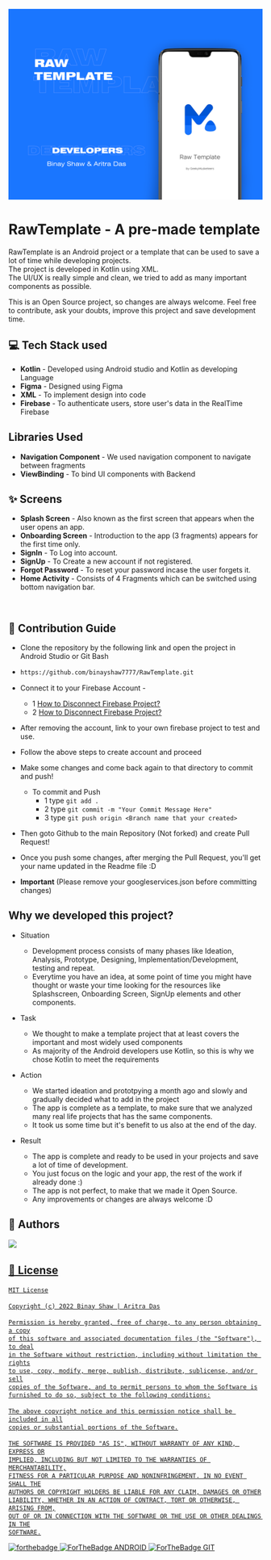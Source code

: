 ![Banner_final](images/RawTemplate.png)

# RawTemplate - A pre-made template
RawTemplate is an Android project or a template that can be used to save a lot of time while developing projects.<br/>
The project is developed in Kotlin using XML.<br/>
The UI/UX is really simple and clean, we tried to add as many important components as possible.<br/>

This is an Open Source project, so changes are always welcome. Feel free to contribute, ask your doubts, improve this project and save development time.




## 💻 Tech Stack used 
- **Kotlin** - Developed using Android studio and Kotlin as developing Language
- **Figma** - Designed using Figma
- **XML** - To implement design into code
- **Firebase** - To authenticate users, store user's data in the RealTime Firebase

## Libraries Used
- **Navigation Component** - We used navigation component to navigate between fragments
- **ViewBinding** - To bind UI components with Backend

## ✨ Screens
- **Splash Screen** - Also known as the first screen that appears when the user opens an app.
- **Onboarding Screen** - Introduction to the app (3 fragments) appears for the first time only.
- **SignIn** - To Log into account.
- **SignUp** - To Create a new account if not registered.
- **Forgot Password** - To reset your password incase the user forgets it.
- **Home Activity** - Consists of 4 Fragments which can be switched using bottom navigation bar.
<br/>

## 🍴 Contribution Guide
- Clone the repository by the following link and open the project in Android Studio or Git Bash
- ```bash
  https://github.com/binayshaw7777/RawTemplate.git
- Connect it to your Firebase Account -
  - 1 [How to Disconnect Firebase Project?](https://stackoverflow.com/questions/38120862/remove-firebase-analytics-from-android-app-completely)
  - 2 [How to Disconnect Firebase Project?](https://stackoverflow.com/questions/51549554/how-to-completely-disconnect-an-android-app-from-firebase-in-android-studio)
- After removing the account, link to your own firebase project to test and use.
- Follow the above steps to create account and proceed
- Make some changes and come back again to that directory to commit and push!
  -  To commit and Push
       - 1 type `git add .`
       - 2 type `git commit -m "Your Commit Message Here"`
       - 3 type `git push origin <Branch name that your created>`
- Then goto Github to the main Repository (Not forked) and create Pull Request!
- Once you push some changes, after merging the Pull Request,
you'll get your name updated in the Readme file :D

- **Important** (Please remove your googleservices.json before committing changes)

## Why we developed this project?
- Situation
  - Development process consists of many phases like Ideation, Analysis, Prototype, Designing, Implementation/Development, testing and repeat.
  - Everytime you have an idea, at some point of time you might have thought or waste your time looking for the resources like Splashscreen, Onboarding Screen, SignUp elements and other components.

- Task
  - We thought to make a template project that at least covers the important and most widely used components
  - As majority of the Android developers use Kotlin, so this is why we chose Kotlin to meet the requirements
  
- Action
  - We started ideation and prototpying a month ago and slowly and gradually decided what to add in the project
  - The app is complete as a template, to make sure that we analyzed many real life projects that has the same components.
  - It took us some time but it's benefit to us also at the end of the day.

- Result
  - The app is complete and ready to be used in your projects and save a lot of time of development. 
  - You just focus on the logic and your app, the rest of the work if already done :)
  - The app is not perfect, to make that we made it Open Source.
  - Any improvements or changes are always welcome :D

## 📕 Authors
<a href="https://github.com/binayshaw7777/RawTemplate/graphs/contributors">
 <img src="https://contrib.rocks/image?repo=binayshaw7777/RawTemplate" />

## 📝 License

```
MIT License

Copyright (c) 2022 Binay Shaw | Aritra Das

Permission is hereby granted, free of charge, to any person obtaining a copy
of this software and associated documentation files (the "Software"), to deal
in the Software without restriction, including without limitation the rights
to use, copy, modify, merge, publish, distribute, sublicense, and/or sell
copies of the Software, and to permit persons to whom the Software is
furnished to do so, subject to the following conditions:

The above copyright notice and this permission notice shall be included in all
copies or substantial portions of the Software.

THE SOFTWARE IS PROVIDED "AS IS", WITHOUT WARRANTY OF ANY KIND, EXPRESS OR
IMPLIED, INCLUDING BUT NOT LIMITED TO THE WARRANTIES OF MERCHANTABILITY,
FITNESS FOR A PARTICULAR PURPOSE AND NONINFRINGEMENT. IN NO EVENT SHALL THE
AUTHORS OR COPYRIGHT HOLDERS BE LIABLE FOR ANY CLAIM, DAMAGES OR OTHER
LIABILITY, WHETHER IN AN ACTION OF CONTRACT, TORT OR OTHERWISE, ARISING FROM,
OUT OF OR IN CONNECTION WITH THE SOFTWARE OR THE USE OR OTHER DEALINGS IN THE
SOFTWARE.
```

![forthebadge](https://forthebadge.com/images/badges/built-with-love.svg)
![ForTheBadge ANDROID](https://forthebadge.com/images/badges/built-for-android.svg)
![ForTheBadge GIT](https://forthebadge.com/images/badges/uses-git.svg)
